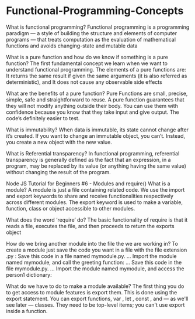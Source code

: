 # Functional-Programming-Concepts

What is functional programming? Functional programming is a programming paradigm — a style of building the structure and elements of computer programs — that treats computation as the evaluation of mathematical functions and avoids changing-state and mutable data

What is a pure function and how do we know if something is a pure function? The first fundamental concept we learn when we want to understand functional programming. The elements of a pure functions are: It returns the same result if given the same arguments (it is also referred as deterministic), and It does not cause any observable side effects

What are the benefits of a pure function? Pure Functions are small, precise, simple, safe and straightforward to reuse. A pure function guarantees that they will not modify anything outside their body. You can use them with confidence because you know that they take input and give output. The code’s definitely easier to test.

What is immutability? When data is immutable, its state cannot change after it’s created. If you want to change an immutable object, you can’t. Instead, you create a new object with the new value.

What is Referential transparency? In functional programming, referential transparency is generally defined as the fact that an expression, in a program, may be replaced by its value (or anything having the same value) without changing the result of the program.

Node JS Tutorial for Beginners #6 - Modules and require()
What is a module? A module is just a file containing related code. We use the import and export keywords to share and receive functionalities respectively across different modules. The export keyword is used to make a variable, function, class or object accessible to other modules.

What does the word ‘require’ do? The basic functionality of require is that it reads a file, executes the file, and then proceeds to return the exports object

How do we bring another module into the file the we are working in? To create a module just save the code you want in a file with the file extension .py : Save this code in a file named mymodule.py. ... Import the module named mymodule, and call the greeting function: ... Save this code in the file mymodule.py. ... Import the module named mymodule, and access the person1 dictionary:

What do we have to do to make a module available? The first thing you do to get access to module features is export them. This is done using the export statement. You can export functions, var , let , const , and — as we'll see later — classes. They need to be top-level items; you can't use export inside a function.
